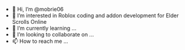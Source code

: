 - 👋 Hi, I’m @mobrie06
- 👀 I’m interested in Roblox coding and addon development for Elder Scrolls Online
- 🌱 I’m currently learning ...
- 💞️ I’m looking to collaborate on ...
- 📫 How to reach me ...

<!---
mobrie06/mobrie06 is a ✨ special ✨ repository because its `README.md` (this file) appears on your GitHub profile.
You can click the Preview link to take a look at your changes.
--->
